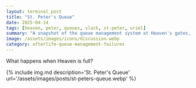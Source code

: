 ```yaml
---
layout: terminal_post
title: "St. Peter's Queue"
date: 2025-04-14
tags: [heaven, peter, queues, slack, st-peter, uriel]
summary: "A snapshot of the queue management system at Heaven's gates, as seen by St. Peter."
image: /assets/images/icons/discussion.webp
category: afterlife-queue-management-failures
---
```


What happens when Heaven is full?

{% include img.md description='St. Peter\'s Queue' url='/assets/images/posts/st-peters-queue.webp' %}